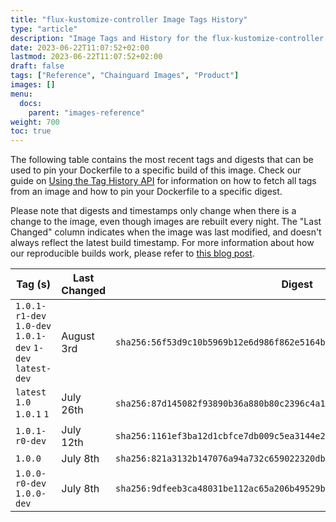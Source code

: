 ```yaml
---
title: "flux-kustomize-controller Image Tags History"
type: "article"
description: "Image Tags and History for the flux-kustomize-controller Chainguard Image"
date: 2023-06-22T11:07:52+02:00
lastmod: 2023-06-22T11:07:52+02:00
draft: false
tags: ["Reference", "Chainguard Images", "Product"]
images: []
menu:
  docs:
    parent: "images-reference"
weight: 700
toc: true
---
```


The following table contains the most recent tags and digests that can be used to pin your Dockerfile to a specific build of this image. Check our guide on [Using the Tag History API](/chainguard/chainguard-images/using-the-tag-history-api/) for information on how to fetch all tags from an image and how to pin your Dockerfile to a specific digest.

Please note that digests and timestamps only change when there is a change to the image, even though images are rebuilt every night. The "Last Changed" column indicates when the image was last modified, and doesn't always reflect the latest build timestamp. For more information about how our reproducible builds work, please refer to [this blog post](https://www.chainguard.dev/unchained/reproducing-chainguards-reproducible-image-builds).

| Tag (s)                                                    | Last Changed | Digest                                                                    |
|------------------------------------------------------------|--------------|---------------------------------------------------------------------------|
|  `1.0.1-r1-dev` `1.0-dev` `1.0.1-dev` `1-dev` `latest-dev` | August 3rd   | `sha256:56f53d9c10b5969b12e6d986f862e5164b13904ef8ba243eb65054aeed22db39` |
|  `latest` `1.0` `1.0.1` `1`                                | July 26th    | `sha256:87d145082f93890b36a880b80c2396c4a18ef935dddec2217a96be8b8c452a6b` |
|  `1.0.1-r0-dev`                                            | July 12th    | `sha256:1161ef3ba12d1cbfce7db009c5ea3144e299a514e6ef085c1e881a3820b8a249` |
|  `1.0.0`                                                   | July 8th     | `sha256:821a3132b147076a94a732c659022320db6e431356d93198e15cf9d0faf92acf` |
|  `1.0.0-r0-dev` `1.0.0-dev`                                | July 8th     | `sha256:9dfeeb3ca48031be112ac65a206b49529be58420fe558cfcfdae2bb2e184dc3c` |
